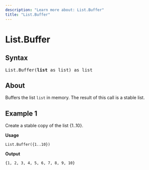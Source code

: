 ```yaml
---
description: "Learn more about: List.Buffer"
title: "List.Buffer"
---
```

# List.Buffer

## Syntax

<pre>
List.Buffer(<b>list</b> as list) as list
</pre>

## About

Buffers the list `list` in memory. The result of this call is a stable list.

## Example 1

Create a stable copy of the list {1..10}.

**Usage**

```powerquery-m
List.Buffer({1..10})
```

**Output**

`{1, 2, 3, 4, 5, 6, 7, 8, 9, 10}`

